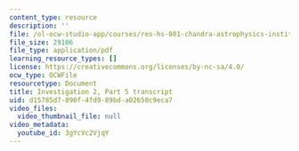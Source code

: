 ```yaml
---
content_type: resource
description: ''
file: /ol-ocw-studio-app/courses/res-hs-001-chandra-astrophysics-institute/3gYcVc2VjqY_transcript.pdf
file_size: 29106
file_type: application/pdf
learning_resource_types: []
license: https://creativecommons.org/licenses/by-nc-sa/4.0/
ocw_type: OCWFile
resourcetype: Document
title: Investigation 2, Part 5 transcript
uid: d15785d7-890f-4fd9-89bd-a02650c9eca7
video_files:
  video_thumbnail_file: null
video_metadata:
  youtube_id: 3gYcVc2VjqY
---
```

